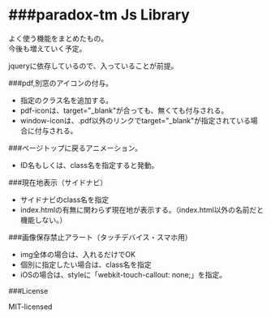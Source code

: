 ###paradox-tm Js Library
======

よく使う機能をまとめたもの。  
今後も増えていく予定。

jqueryに依存しているので、入っていることが前提。

###pdf,別窓のアイコンの付与。

- 指定のクラス名を追加する。
- pdf-iconは、target="_blank"が合っても、無くても付与される。
- window-iconは、.pdf以外のリンクでtarget="_blank"が指定されている場合に付与される。

###ページトップに戻るアニメーション。

- ID名もしくは、class名を指定すると発動。

###現在地表示（サイドナビ）

- サイドナビのclass名を指定
- index.htmlの有無に関わらず現在地が表示する。（index.html以外の名前だと機能しない。）

###画像保存禁止アラート（タッチデバイス・スマホ用）

- img全体の場合は、入れるだけでOK
- 個別に指定したい場合は、class名を指定
- iOSの場合は、styleに「webkit-touch-callout: none;」を指定。

###License

MIT-licensed

